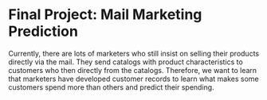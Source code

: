 # Final Project: Mail Marketing Prediction

Currently, there are lots of marketers who still insist on selling their products directly via the mail. They send catalogs with product characteristics to customers who then directly from the catalogs. Therefore, we want to learn that marketers have developed customer records to learn what makes some customers spend more than others and predict their spending.
